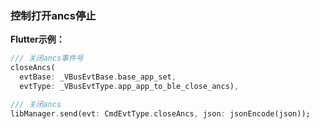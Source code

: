 ### 控制打开ancs停止


**Flutter示例：**

```dart
/// 关闭ancs事件号
closeAncs(
  evtBase: _VBusEvtBase.base_app_set,
  evtType: _VBusEvtType.app_app_to_ble_close_ancs),

/// 关闭ancs
libManager.send(evt: CmdEvtType.closeAncs, json: jsonEncode(json));
```

